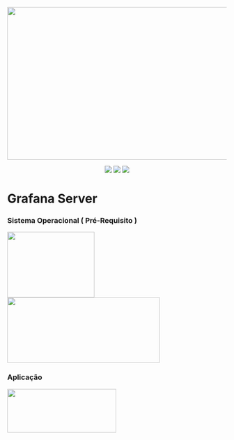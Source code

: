 <p align="center"> 
    <img src="https://user-images.githubusercontent.com/83426602/224461861-4eeaeecc-a0ac-480b-ac89-1d961d566bb6.jpg" width="550" height="350">
</p>
 <div align="center">
 <img src="https://img.shields.io/badge/Status-COMPLETED-green?style=for-the-badge&logo=appveyor"/>
 <img src="https://img.shields.io/badge/Licence-GNU-blue?style=for-the-badge&logo=appveyor"/>
 <img src="https://img.shields.io/static/v1?label=Grupo&message=Tupan&color=7159c1&style=for-the-badge&logo=ghost"/>
 </div>
 
 #  <strong>Grafana Server</strong>
 
 ### Sistema Operacional ( Pré-Requisito )

<p align="left">
    <img src="https://user-images.githubusercontent.com/83426602/224410906-dd15ce83-19be-46bc-8ffe-760bb8c81303.jpg" width="200" height="150">
    <img src="https://user-images.githubusercontent.com/83426602/224462181-a72bd051-f28c-465d-9040-12b0142e758a.png" width="350" height="150">
</p>

### Aplicação

<p align="left">
    <img src="https://user-images.githubusercontent.com/83426602/224462543-6ee18d44-5315-453d-ba8c-1aa79c8db94a.png" width="250" height="100">
</p>
